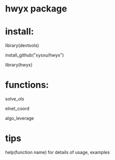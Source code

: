 # hwyx package

# install: 
library(devtools)

install_github("xysxu/hwyx")

library(hwyx)

# functions: 
solve_ols

elnet_coord

algo_leverage

# tips
help(function name) for details of usage, examples

